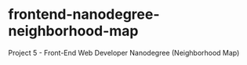 # frontend-nanodegree-neighborhood-map
Project 5 - Front-End Web Developer Nanodegree (Neighborhood Map)
